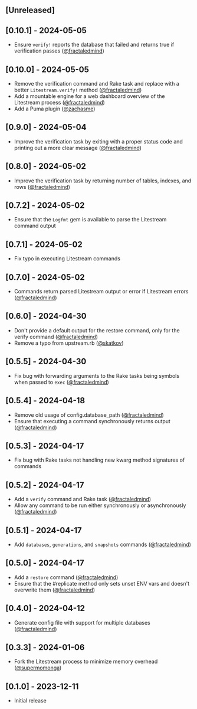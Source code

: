 ## [Unreleased]

## [0.10.1] - 2024-05-05

- Ensure `verify!` reports the database that failed and returns true if verification passes ([@fractaledmind](https://github.com/fractaledmind/litestream-ruby/pull/30))

## [0.10.0] - 2024-05-05

- Remove the verification command and Rake task and replace with a better `Litestream.verify!` method ([@fractaledmind](https://github.com/fractaledmind/litestream-ruby/pull/28))
- Add a mountable engine for a web dashboard overview of the Litestream process ([@fractaledmind](https://github.com/fractaledmind/litestream-ruby/pull/29))
- Add a Puma plugin ([@zachasme](https://github.com/fractaledmind/litestream-ruby/pull/22))

## [0.9.0] - 2024-05-04

- Improve the verification task by exiting with a proper status code and printing out a more clear message ([@fractaledmind](https://github.com/fractaledmind/litestream-ruby/pull/27))

## [0.8.0] - 2024-05-02

- Improve the verification task by returning number of tables, indexes, and rows ([@fractaledmind](https://github.com/fractaledmind/litestream-ruby/pull/26))

## [0.7.2] - 2024-05-02

- Ensure that the `Logfmt` gem is available to parse the Litestream command output

## [0.7.1] - 2024-05-02

- Fix typo in executing Litestream commands

## [0.7.0] - 2024-05-02

- Commands return parsed Litestream output or error if Litestream errors ([@fractaledmind](https://github.com/fractaledmind/litestream-ruby/pull/25))

## [0.6.0] - 2024-04-30

- Don't provide a default output for the restore command, only for the verify command ([@fractaledmind](https://github.com/fractaledmind/litestream-ruby/pull/24))
- Remove a typo from upstream.rb ([@skatkov](https://github.com/fractaledmind/litestream-ruby/pull/21))

## [0.5.5] - 2024-04-30

- Fix bug with forwarding arguments to the Rake tasks being symbols when passed to `exec` ([@fractaledmind](https://github.com/fractaledmind/litestream-ruby/pull/23))

## [0.5.4] - 2024-04-18

- Remove old usage of config.database_path ([@fractaledmind](https://github.com/fractaledmind/litestream-ruby/pull/18))
- Ensure that executing a command synchronously returns output ([@fractaledmind](https://github.com/fractaledmind/litestream-ruby/pull/20))

## [0.5.3] - 2024-04-17

- Fix bug with Rake tasks not handling new kwarg method signatures of commands

## [0.5.2] - 2024-04-17

- Add a `verify` command and Rake task ([@fractaledmind](https://github.com/fractaledmind/litestream-ruby/pull/16))
- Allow any command to be run either synchronously or asynchronously ([@fractaledmind](https://github.com/fractaledmind/litestream-ruby/pull/17))

## [0.5.1] - 2024-04-17

- Add `databases`, `generations`, and `snapshots` commands ([@fractaledmind](https://github.com/fractaledmind/litestream-ruby/pull/15))

## [0.5.0] - 2024-04-17

- Add a `restore` command ([@fractaledmind](https://github.com/fractaledmind/litestream-ruby/pull/14))
- Ensure that the #replicate method only sets unset ENV vars and doesn't overwrite them ([@fractaledmind](https://github.com/fractaledmind/litestream-ruby/pull/13))

## [0.4.0] - 2024-04-12

- Generate config file with support for multiple databases ([@fractaledmind](https://github.com/fractaledmind/litestream-ruby/pull/7))

## [0.3.3] - 2024-01-06

- Fork the Litestream process to minimize memory overhead ([@supermomonga](https://github.com/fractaledmind/litestream-ruby/pull/6))

## [0.1.0] - 2023-12-11

- Initial release
